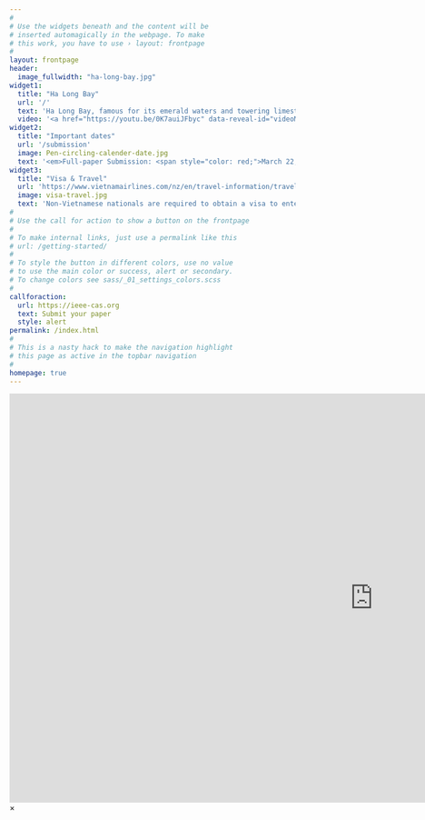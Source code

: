 ```yaml
---
#
# Use the widgets beneath and the content will be
# inserted automagically in the webpage. To make
# this work, you have to use › layout: frontpage
#
layout: frontpage
header:
  image_fullwidth: "ha-long-bay.jpg"
widget1:
  title: "Ha Long Bay"
  url: '/'
  text: 'Ha Long Bay, famous for its emerald waters and towering limestone pillars, is a haven with the most stunning seascapes, a breathtaking natural wonder, a UNESCO World Heritage site, with about 2,000 islands and islets scattered across its vast expanse.'
  video: '<a href="https://youtu.be/0K7auiJFbyc" data-reveal-id="videoModal"><img src="/images/hon-chong-mai.jpg" width="302" height="182" alt=""/></a>'
widget2:
  title: "Important dates"
  url: '/submission'
  image: Pen-circling-calender-date.jpg
  text: '<em>Full-paper Submission: <span style="color: red;">March 22, 2026</span></em><br/><em>Notification of acceptance: <span style="color: red;">June 18, 2026</span></em> <br/>	<em>Camera-ready submission: <span style="color: red;">July 10, 2026</span></em><br/>	<em>Advance registration: <span style="color: red;">July 10, 2026</span></em><br/><br/>'
widget3:
  title: "Visa & Travel"
  url: 'https://www.vietnamairlines.com/nz/en/travel-information/travel-advice/for-flights-to-Vietnam'
  image: visa-travel.jpg
  text: 'Non-Vietnamese nationals are required to obtain a visa to enter Vietnam. Non-Vietnamese passengers can apply for a visa or an electronic visa (e-visa) to save time. Some nationalities can enter Vietnam without a visa under certain conditions.'
#
# Use the call for action to show a button on the frontpage
#
# To make internal links, just use a permalink like this
# url: /getting-started/
#
# To style the button in different colors, use no value
# to use the main color or success, alert or secondary.
# To change colors see sass/_01_settings_colors.scss
#
callforaction:
  url: https://ieee-cas.org
  text: Submit your paper
  style: alert
permalink: /index.html
#
# This is a nasty hack to make the navigation highlight
# this page as active in the topbar navigation
#
homepage: true
---
```


<div id="videoModal" class="reveal-modal large" data-reveal="">
  <div class="flex-video widescreen vimeo" style="display: block;">
    <iframe width="1280" height="720" src="https://www.youtube.com/embed/0K7auiJFbyc" frameborder="0" allowfullscreen></iframe>
  </div>
  <a class="close-reveal-modal">&#215;</a>
</div>
